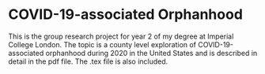 # COVID-19-associated Orphanhood

This is the group research project for year 2 of my degree at Imperial College London. The topic is a county level exploration of COVID-19-associated orphanhood during 2020 in the United States and is described in detail in the pdf file. The .tex file is also included.
